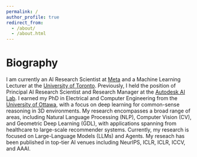 ```yaml
---
permalink: /
author_profile: true
redirect_from: 
  - /about/
  - /about.html
---
```


<h1>Biography</h1>
I am currently an AI Research Scientist at <a href="https://ai.meta.com/">Meta</a> and a Machine Learning Lecturer at the <a href="https://www.utoronto.ca/">University of Toronto</a>. Previously, I held the position of Principal AI Research Scientist and Research Manager at the <a href="https://www.research.autodesk.com/research-areas/science/ai-lab/">Autodesk AI Lab</a>. I earned my PhD in Electrical and Computer Engineering from the <a href="https://www.uottawa.ca/">University of Ottawa</a>, with a focus on deep learning for common-sense reasoning in 3D environments. My research encompasses a broad range of areas, including Natural Language Processing (NLP), Computer Vision (CV), and Geometric Deep Learning (GDL), with applications spanning from healthcare to large-scale recommender systems. Currently, my research is focused on Large-Language Models (LLMs) and Agents. My reseach has been published in top-tier AI venues including NeurIPS, ICLR, ICLR, ICCV, and AAAI.
